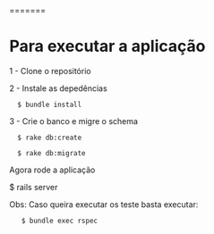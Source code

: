 =======
# Para executar a aplicação

 1 - Clone o repositório 
 
 2 - Instale as depedências  
 
      $ bundle install 
      
 3 - Crie o banco e migre o schema 
 
      $ rake db:create
      
      $ rake db:migrate

 Agora rode a aplicação
 
 $ rails server
 
 Obs: Caso queira executar os teste basta executar:
 
       $ bundle exec rspec